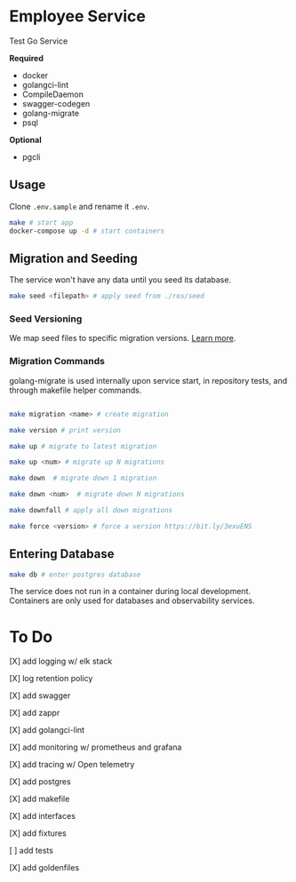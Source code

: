 # Employee Service

Test Go Service

__Required__
- docker
- golangci-lint
- CompileDaemon
- swagger-codegen
- golang-migrate
- psql

__Optional__
- pgcli

## Usage

Clone `.env.sample` and rename it `.env`.

```bash
make # start app
docker-compose up -d # start containers
```

## Migration and Seeding

The service won't have any data until you seed its database.

```bash
make seed <filepath> # apply seed from ./res/seed
```
### Seed Versioning
We map seed files to specific migration versions. [Learn more](./res/seed/README.md).

### Migration Commands

golang-migrate is used internally upon service start, in repository tests, and through makefile helper commands. 
```bash

make migration <name> # create migration

make version # print version

make up # migrate to latest migration

make up <num> # migrate up N migrations

make down  # migrate down 1 migration

make down <num>  # migrate down N migrations

make downfall # apply all down migrations

make force <version> # force a version https://bit.ly/3exuENS

```

## Entering Database

```bash
make db # enter postgres database 
```

The service does not run in a container during local development.
Containers are only used for databases and observability services.

# To Do 

[X] add logging w/ elk stack

[X] log retention policy

[X] add swagger

[X] add zappr

[X] add golangci-lint

[X] add monitoring w/ prometheus and grafana

[X] add tracing w/ Open telemetry

[X] add postgres

[X] add makefile

[X] add interfaces

[X] add fixtures

[ ] add tests

[X] add goldenfiles
